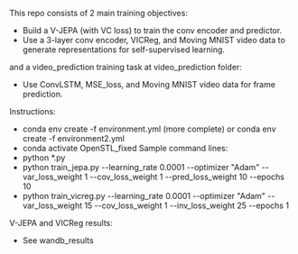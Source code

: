 This repo consists of 2 main training objectives: 

 - Build a V-JEPA (with VC loss) to train the conv encoder and predictor. 
 - Use a 3-layer conv encoder, VICReg, and Moving MNIST video data to generate representations for self-supervised learning.

and a video_prediction training task at video_prediction folder: 

 - Use ConvLSTM, MSE_loss, and Moving MNIST video data for frame prediction.

Instructions:

 - conda env create -f environment.yml (more complete) or conda env create -f environment2.yml
 - conda activate OpenSTL_fixed
 Sample command lines: 
 - python *.py
 - python train_jepa.py --learning_rate 0.0001 --optimizer "Adam" --var_loss_weight 1 --cov_loss_weight 1 --pred_loss_weight 10 --epochs 10 
 - python train_vicreg.py --learning_rate 0.0001 --optimizer "Adam" --var_loss_weight 15 --cov_loss_weight 1 --inv_loss_weight 25 --epochs 1 

V-JEPA and VICReg results:

 - See wandb_results
